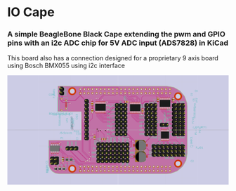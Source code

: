 # IO Cape
### A simple BeagleBone Black Cape extending the pwm and GPIO pins with an i2c ADC chip for 5V ADC input (ADS7828) in KiCad

This board also has a connection designed for a proprietary 9 axis board using Bosch BMX055 using i2c interface

![Simple Cape](beaglebone-cape-front.png)
